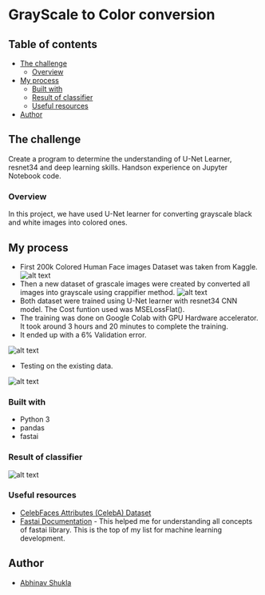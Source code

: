 # GrayScale to Color conversion 

## Table of contents

- [The challenge](#the-challenge)
  - [Overview](#overview)
- [My process](#my-process)
  - [Built with](#built-with)
  - [Result of classifier](#result-of-classifier)
  - [Useful resources](#useful-resources)
- [Author](#author)


## The challenge

Create a program to determine the understanding of U-Net Learner, resnet34 and deep learning skills. Handson experience on Jupyter Notebook code.

### Overview

In this project, we have used U-Net learner for converting grayscale black and white images into colored ones.

## My process

- First 200k Colored Human Face images Dataset was taken from Kaggle.
![alt text](images/image_one.png)
- Then a new dataset of grascale images were created by converted all images into grayscale using crappifier method.
![alt text](images/crappify.png)
- Both dataset were trained using U-Net learner with resnet34 CNN model. The Cost funtion used was MSELossFlat().
- The training was done on Google Colab with GPU Hardware accelerator. It took around 3 hours and 20 minutes to complete the training.
- It ended up with a 6% Validation error.

![alt text](images/running.png)

- Testing on the existing data.

![alt text](images/image_two.png)


### Built with

- Python 3
- pandas
- fastai

### Result of classifier

![alt text](images/image_three.png)

### Useful resources

- [CelebFaces Attributes (CelebA) Dataset](https://www.kaggle.com/jessicali9530/celeba-dataset) 
- [Fastai Documentation](https://docs.fast.ai/) - This helped me for understanding all concepts of fastai library. This is the top of my list for machine learning development.

## Author

- [Abhinav Shukla](Programmer,TCS,Pune)